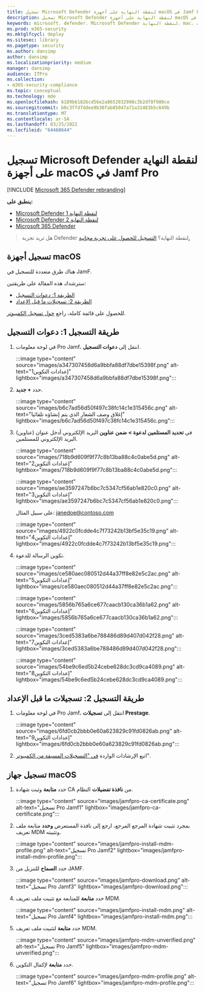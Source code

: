 ```yaml
---
title: تسجيل Microsoft Defender لنقطة النهاية على أجهزة macOS في Jamf Pro
description: تسجيل Microsoft Defender لنقطة النهاية على أجهزة macOS في Jamf Pro
keywords: microsoft، defender، Microsoft Defender لنقطة النهاية، mac، التثبيت، النشر، إلغاء التثبيت، intune، jamfpro، macos، catalina، mojave، high sierra
ms.prod: m365-security
ms.mktglfcycl: deploy
ms.sitesec: library
ms.pagetype: security
ms.author: dansimp
author: dansimp
ms.localizationpriority: medium
manager: dansimp
audience: ITPro
ms.collection:
- m365-security-compliance
ms.topic: conceptual
ms.technology: mde
ms.openlocfilehash: 6189b61826cd56e2a8652032998c3b2df8f980ce
ms.sourcegitcommit: b0c3ffd7ddee9b30fab85047a71a31483b5c649b
ms.translationtype: MT
ms.contentlocale: ar-SA
ms.lasthandoff: 03/25/2022
ms.locfileid: "64468644"
---
```

# <a name="enroll-microsoft-defender-for-endpoint-on-macos-devices-into-jamf-pro"></a>تسجيل Microsoft Defender لنقطة النهاية على أجهزة macOS في Jamf Pro

[!INCLUDE [Microsoft 365 Defender rebranding](../../includes/microsoft-defender.md)]


**ينطبق على:**
- [Microsoft Defender لنقطة النهاية 1](https://go.microsoft.com/fwlink/p/?linkid=2154037)
- [Microsoft Defender لنقطة النهاية 2](https://go.microsoft.com/fwlink/p/?linkid=2154037)
- [Microsoft 365 Defender](https://go.microsoft.com/fwlink/?linkid=2118804)

> هل تريد تجربة Defender لنقطة النهاية؟ [التسجيل للحصول على تجربة مجانية.](https://signup.microsoft.com/create-account/signup?products=7f379fee-c4f9-4278-b0a1-e4c8c2fcdf7e&ru=https://aka.ms/MDEp2OpenTrial?ocid=docs-wdatp-investigateip-abovefoldlink)

## <a name="enroll-macos-devices"></a>تسجيل أجهزة macOS

هناك طرق متعددة للتسجيل في JamF.

سترشدك هذه المقالة على طريقتين:

- [الطريقة 1: دعوات التسجيل](#enrollment-method-1-enrollment-invitations)
- [الطريقة 2: تسجيلات ما قبل الإعداد](#enrollment-method-2-prestage-enrollments)

للحصول على قائمة كاملة، راجع [حول تسجيل الكمبيوتر](https://docs.jamf.com/9.9/casper-suite/administrator-guide/About_Computer_Enrollment.html).

## <a name="enrollment-method-1-enrollment-invitations"></a>طريقة التسجيل 1: دعوات التسجيل

1. في لوحة معلومات Pro Jamf، انتقل إلى **دعوات التسجيل**.

   :::image type="content" source="images/a347307458d6a9bbfa88df7dbe15398f.png" alt-text="إعدادات التكوين1" lightbox="images/a347307458d6a9bbfa88df7dbe15398f.png":::

2. حدد **+ جديد**.

   :::image type="content" source="images/b6c7ad56d50f497c38fc14c1e315456c.png" alt-text="إغلاق وصف الشعار الذي يتم إنشاؤه تلقائيا" lightbox="images/b6c7ad56d50f497c38fc14c1e315456c.png":::

3. في **تحديد المستلمين لدعوة >** **ضمن عناوين** البريد الإلكتروني أدخل عنوان (عناوين) البريد الإلكتروني للمستلمين.

    :::image type="content" source="images/718b9d609f9f77c8b13ba88c4c0abe5d.png" alt-text="إعدادات التكوين2" lightbox="images/718b9d609f9f77c8b13ba88c4c0abe5d.png":::

    :::image type="content" source="images/ae3597247b6bc7c5347cf56ab1e820c0.png" alt-text="إعدادات التكوين3" lightbox="images/ae3597247b6bc7c5347cf56ab1e820c0.png":::

    على سبيل المثال: janedoe@contoso.com

    :::image type="content" source="images/4922c0fcdde4c7f73242b13bf5e35c19.png" alt-text="إعدادات التكوين4" lightbox="images/4922c0fcdde4c7f73242b13bf5e35c19.png":::

4. تكوين الرسالة للدعوة.

   :::image type="content" source="images/ce580aec080512d44a37ff8e82e5c2ac.png" alt-text="إعدادات التكوين5" lightbox="images/ce580aec080512d44a37ff8e82e5c2ac.png":::

   :::image type="content" source="images/5856b765a6ce677caacb130ca36b1a62.png" alt-text="إعدادات التكوين6" lightbox="images/5856b765a6ce677caacb130ca36b1a62.png":::

   :::image type="content" source="images/3ced5383a6be788486d89d407d042f28.png" alt-text="إعدادات التكوين7" lightbox="images/3ced5383a6be788486d89d407d042f28.png":::

   :::image type="content" source="images/54be9c6ed5b24cebe628dc3cd9ca4089.png" alt-text="إعدادات التكوين8" lightbox="images/54be9c6ed5b24cebe628dc3cd9ca4089.png":::

## <a name="enrollment-method-2-prestage-enrollments"></a>طريقة التسجيل 2: تسجيلات ما قبل الإعداد

1. في لوحة معلومات Pro Jamf، انتقل إلى **تسجيلات Prestage**.

   :::image type="content" source="images/6fd0cb2bbb0e60a623829c91fd0826ab.png" alt-text="إعدادات التكوين9" lightbox="images/6fd0cb2bbb0e60a623829c91fd0826ab.png":::

2. اتبع الإرشادات الواردة [في "التسجيلات المسبقة من الكمبيوتر](https://docs.jamf.com/9.9/casper-suite/administrator-guide/Computer_PreStage_Enrollments.html)".

## <a name="enroll-macos-device"></a>تسجيل جهاز macOS

1. حدد **متابعة** وثبت شهادة CA من **نافذة تفضيلات** النظام.

   :::image type="content" source="images/jamfpro-ca-certificate.png" alt-text="تسجيل Pro Jamf1" lightbox="images/jamfpro-ca-certificate.png":::

2. بمجرد تثبيت شهادة المرجع المرجع، ارجع إلى نافذة المستعرض **وحدد** متابعة ملف تعريف MDM وتثبيته.

   :::image type="content" source="images/jamfpro-install-mdm-profile.png" alt-text="تسجيل Pro Jamf2" lightbox="images/jamfpro-install-mdm-profile.png":::

3. حدد **السماح** للتنزيل من JAMF.

   :::image type="content" source="images/jamfpro-download.png" alt-text="تسجيل Pro Jamf3" lightbox="images/jamfpro-download.png":::

4. حدد **متابعة** للمتابعة مع تثبيت ملف تعريف MDM.

   :::image type="content" source="images/jamfpro-install-mdm.png" alt-text="تسجيل Pro Jamf4" lightbox="images/jamfpro-install-mdm.png":::

5. حدد **متابعة** لتثبيت ملف تعريف MDM.

   :::image type="content" source="images/jamfpro-mdm-unverified.png" alt-text="تسجيل Pro Jamf5" lightbox="images/jamfpro-mdm-unverified.png":::

6. حدد **متابعة**  لإكمال التكوين.

   :::image type="content" source="images/jamfpro-mdm-profile.png" alt-text="تسجيل Pro Jamf6" lightbox="images/jamfpro-mdm-profile.png":::
